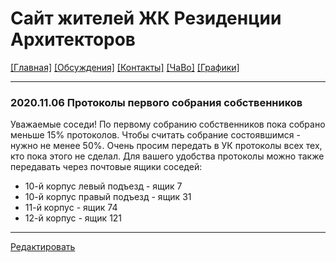 # Сайт жителей ЖК Резиденции Архитекторов
[[Главная]](README.md) [[Обсуждения]](https://github.com/resarx/inbox/issues) [[Контакты]](contacts.md) [[ЧаВо]](faq.md) [[Графики]](https://datalens.yandex/aoc4zuq851025)

---

### 2020.11.06 Протоколы первого собрания собственников

Уважаемые соседи! По первому собранию собственников пока собрано меньше 15% протоколов. Чтобы считать собрание состоявшимся - нужно не менее 50%. Очень просим передать в УК протоколы всех тех, кто пока этого не сделал. Для вашего удобства протоколы можно также передавать через почтовые ящики соседей:
- 10-й корпус левый подъезд - ящик 7
- 10-й корпус правый подъезд - ящик 31
- 11-й корпус - ящик 74
- 12-й корпус - ящик 121


---
[Редактировать](https://github.com/resarx/resarx.github.io/blob/main/README.md)
